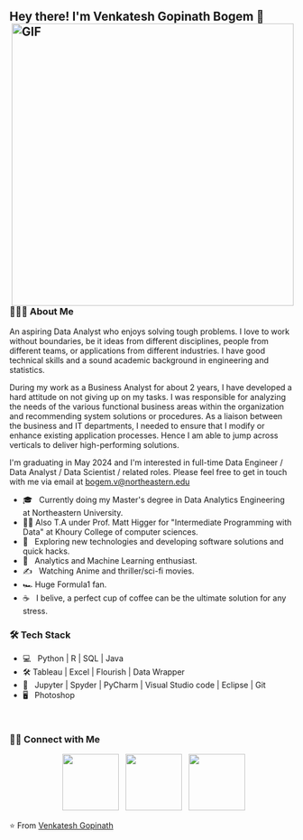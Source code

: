 <h2> Hey there! I'm Venkatesh Gopinath Bogem 👋 <img align="right" alt="GIF" src="https://i.ibb.co/2gdmMjK/image.png" width="500"></h2>


<h3> 👨🏻‍💻 About Me </h3>

An aspiring Data Analyst who enjoys solving tough problems. I love to work without boundaries, be it ideas from different disciplines, people from different teams, or applications from different industries. I have good technical skills and a sound academic background in engineering and statistics.

During my work as a Business Analyst for about 2 years, I have developed a hard attitude on not giving up on my tasks. I was responsible for analyzing the needs of the various functional business areas within the organization and recommending system solutions or procedures. As a liaison between the business and IT departments, I needed to ensure that I modify or enhance existing application processes. Hence I am able to jump across verticals to deliver high-performing solutions.

I'm graduating in May 2024 and I'm interested in full-time Data Engineer / Data Analyst / Data Scientist / related roles. Please feel free to get in touch with me via email at bogem.v@northeastern.edu

- 🎓 &nbsp; Currently doing my Master's degree in Data Analytics Engineering at Northeastern University.
- :teacher:  Also T.A under Prof. Matt Higger for "Intermediate Programming with Data" at Khoury College of computer sciences.
- 🤔 &nbsp; Exploring new technologies and developing software solutions and quick hacks.
- 💼 &nbsp; Analytics and Machine Learning enthusiast.
- ✍️ &nbsp; Watching Anime and thriller/sci-fi movies.
- :racing_car: Huge Formula1 fan.
- ☕ &nbsp; I belive, a perfect cup of coffee can be the ultimate solution for any stress. 

<h3>🛠 Tech Stack</h3>

- 💻 &nbsp; Python | R | SQL | Java  
- :hammer_and_wrench: Tableau | Excel | Flourish | Data Wrapper
- 🔧 &nbsp; Jupyter | Spyder | PyCharm | Visual Studio code | Eclipse | Git
- 🖥 &nbsp;  Photoshop

<br>


<h3> 🤝🏻 Connect with Me </h3>

<p align="center">
&nbsp; <a href="https://www.instagram.com/okay_venky/" target="_blank" rel="noopener noreferrer"><img src="https://upload.wikimedia.org/wikipedia/commons/thumb/9/95/Instagram_logo_2022.svg/2048px-Instagram_logo_2022.svg.png" width="100" /></a>  
&nbsp; <a href="https://www.linkedin.com/in/venkatesh-gopinath/" target="_blank" rel="noopener noreferrer"><img src="https://cdn-icons-png.flaticon.com/512/174/174857.png" width="100" /></a>
&nbsp; <a href="mailto:bogem.v@northeastern.edu" target="_blank" rel="noopener noreferrer"><img src="https://i.ibb.co/yd47Syb/outlook-image.png"  width="100" /></a>
</p>

⭐️ From [Venkatesh Gopinath](https://github.com/venkateshgopinath24)

